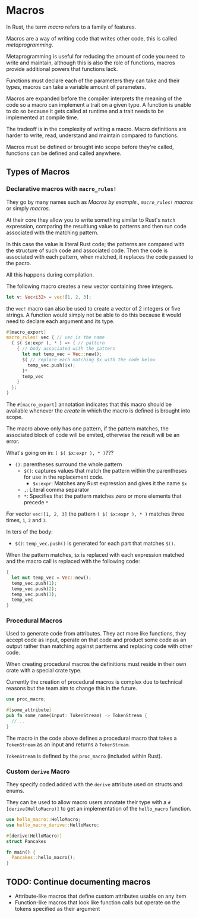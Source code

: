 # Macros

In Rust, the term _macro_ refers to a family of features.

Macros are a way of writing code that writes other code, this is called _metaprogramming_.

Metaprogramming is useful for reducing the amount of code you need to write and maintain, although this is also the role of functions, macros provide additional powers that functions lack.

Functions must declare each of the parameters they can take and their types, macros can take a variable amount of parameters.

Macros are expanded before the compiler interprets the meaning of the code so a macro can implement a trait on a given type. A function is unable to do so because it gets called at runtime and a trait needs to be implemented at compile time.

The tradeoff is in the complexity of writing a macro. Macro definitions are harder to write, read, understand and maintain compared to functions.

Macros must be defined or brought into scope before they're called, functions can be defined and called anywhere.

## Types of Macros

### Declarative macros with `macro_rules!`

They go by many names such as _Macros by example._, _`macro_rules!` macros_ or simply _macros_.

At their core they allow you to write something similar to Rust's `match` expression, comparing the resultiung value to patterns and then run code associated with the matching pattern.

In this case the value is literal Rust code; the patterns are compared with the structure of such code and associated code. Then the code is associated with each pattern, when matched, it replaces the code passed to the pacro.

All this happens during compilation.

The following macro creates a new vector containing three integers.

```rust
let v: Vec<i32> = vec![1, 2, 3];
```

the `vec!` macro can also be used to create a vector of 2 integers or five strings.
A function would simply not be able to do this because it would need to declare each argument and its type.

```rust
#[macro_export]
macro_rules! vec { // vec is the name
  ( $( $x:expr ), * ) => { // pattern
    { // body associated with the pattern
      let mut temp_vec = Vec::new();
      $( // replace each matching $x with the code below
        temp_vec.push($x);
      )*
      temp_vec
    }
  };
}
```

The `#[macro_export]` annotation indicates that this macro should be available whenever the _create_ in which the macro is defined is brought into scope.

The macro above only has one pattern, if the pattern matches, the associated block of code will be emited, otherwise the result will be an error.

What's going on in: `( $( $x:expr ), * )`???

- `()`: parentheses surround the whole pattern
  - `$()`: captures values that match the pattern within the parentheses for use in the replacement code.
    - `$x:expr`: Matches any Rust expression and gives it the name `$x`
  - `,`: Literal comma separator
  - `*`: Specifies that the pattern matches zero or more elements that precede `*`

For vector `vec![1, 2, 3]` the pattern `( $( $x:expr ), * )` matches three times, `1`, `2` and `3`.

In ters of the body:

- `$()`: `temp_vec.push()` is generated for each part that matches `$()`.

When the pattern matches, `$x` is replaced with each expression matched and the macro call is replaced with the following code:

```rust
{
  let mut temp_vec = Vec::new();
  temp_vec.push(1);
  temp_vec.push(2);
  temp_vec.push(3);
  temp_vec
}
```

### Procedural Macros

Used to generate code from attributes.
They act more like functions, they accept code as input, operate on that code and product some code as an output rather than matching against partterns and replacing code with other code.

When creating procedural macros the definitions must reside in their own crate with a special crate type.

Currently the creation of procedural macros is complex due to technical reasons but the team aim to change this in the future.

```rust
use proc_macro;

#[some_attribute]
pub fn some_name(input: TokenStream) -> TokenStream {
  //...
}
```

The macro in the code above defines a procedural macro that takes a `TokenStream` as an input and returns a `TokenStream`.

`TokenStream` is defined by the `proc_macro` (included within Rust).

### Custom `derive` Macro

They specify coded added with the `derive` attribute used on structs and enums.

They can be used to allow macro users annotate their type with a `#[derive(HelloMacro)]` to get an implementation of the `hello_macro` function.

```rust
use hello_macro::HelloMacro;
use hello_macro_derive::HelloMacro;

#[derive(HelloMacro)]
struct Pancakes

fn main() {
  Pancakes::hello_macro();
}
```

## TODO: Continue documenting macros

- Attribute-like macros that define custom attributes usable on any item
- Function-like macros that look like function calls but operate on the tokens specified as their argument
